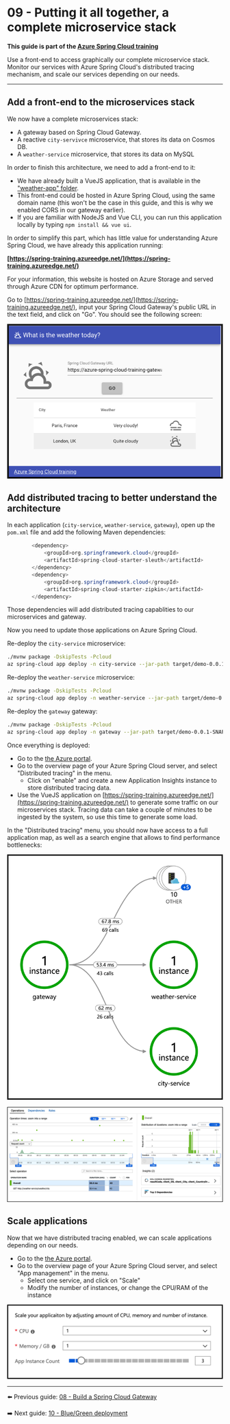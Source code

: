 # 09 - Putting it all together, a complete microservice stack

__This guide is part of the [Azure Spring Cloud training](../README.md)__

Use a front-end to access graphically our complete microservice stack. Monitor our services with Azure Spring Cloud's distributed tracing mechanism, and scale our services depending on our needs.

---

## Add a front-end to the microservices stack

We now have a complete microservices stack:

- A gateway based on Spring Cloud Gateway.
- A reactive `city-servivce` microservice, that stores its data on Cosmos DB.
- A `weather-service` microservice, that stores its data on MySQL

In order to finish this architecture, we need to add a front-end to it:

- We have already built a VueJS application, that is available in the ["weather-app" folder](weather-app/).
- This front-end could be hosted in Azure Spring Cloud, using the same domain name (this won't be the case in this guide, and this is why we enabled CORS in our gateway earlier).
- If you are familiar with NodeJS and Vue CLI, you can run this application locally by typing `npm install && vue ui`.

In order to simplify this part, which has little value for understanding Azure Spring Cloud, we have already this application running:

__[https://spring-training.azureedge.net/](https://spring-training.azureedge.net/)__

For your information, this website is hosted on Azure Storage and served through Azure CDN for optimum performance.

Go to [https://spring-training.azureedge.net/](https://spring-training.azureedge.net/), input your Spring Cloud Gateway's public URL in the text field, and click on "Go". You should see the following screen:

![VueJS front-end](media/01-vuejs-frontend.png)

## Add distributed tracing to better understand the architecture

In each application (`city-service`, `weather-service`, `gateway`), open up the `pom.xml` file and add the following Maven dependencies:

```java
        <dependency>
            <groupId>org.springframework.cloud</groupId>
            <artifactId>spring-cloud-starter-sleuth</artifactId>
        </dependency>
        <dependency>
            <groupId>org.springframework.cloud</groupId>
            <artifactId>spring-cloud-starter-zipkin</artifactId>
        </dependency>
```

Those dependencies will add distributed tracing capablities to our microservices and gateway.

Now you need to update those applications on Azure Spring Cloud.

Re-deploy the `city-service` microservice:

```bash
./mvnw package -DskipTests -Pcloud
az spring-cloud app deploy -n city-service --jar-path target/demo-0.0.1-SNAPSHOT.jar
```

Re-deploy the `weather-service` microservice:

```bash
./mvnw package -DskipTests -Pcloud
az spring-cloud app deploy -n weather-service --jar-path target/demo-0.0.1-SNAPSHOT.jar
```

Re-deploy the `gateway` gateway:

```bash
./mvnw package -DskipTests -Pcloud
az spring-cloud app deploy -n gateway --jar-path target/demo-0.0.1-SNAPSHOT.jar
```

Once everything is deployed:

- Go to the [the Azure portal](https://portal.azure.com/?WT.mc_id=azurespringcloud-github-judubois).
- Go to the overview page of your Azure Spring Cloud server, and select "Distributed tracing" in the menu.
  - Click on "enable" and create a new Application Insights instance to store distributed tracing data.
- Use the VueJS application on [https://spring-training.azureedge.net/](https://spring-training.azureedge.net/) to generate some traffic on our microservices stack. Tracing data can take a couple of minutes to be ingested by the system, so use this time to generate some load.

In the "Distributed tracing" menu, you should now have access to a full application map, as well as a search engine that allows to find performance bottlenecks:

![Distributed tracing](media/02-distributed-tracing.png)

![Trace detail](media/03-trace-detail.png)

## Scale applications

Now that we have distributed tracing enabled, we can scale applications depending on our needs.

- Go to the [the Azure portal](https://portal.azure.com/?WT.mc_id=azurespringcloud-github-judubois).
- Go to the overview page of your Azure Spring Cloud server, and select "App management" in the menu.
  - Select one service, and click on "Scale"
  - Modify the number of instances, or change the CPU/RAM of the instance

![Application scaling](media/04-application-scaling.png)

---

⬅️ Previous guide: [08 - Build a Spring Cloud Gateway](../08-build-a-spring-cloud-gateway/README.md)

➡️ Next guide: [10 - Blue/Green deployment](../10-blue-green-deployment/README.md)
